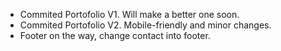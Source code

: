 - Commited Portofolio V1. Will make a better one soon.
- Commited Portofolio V2. Mobile-friendly and minor changes.
- Footer on the way, change contact into footer.
